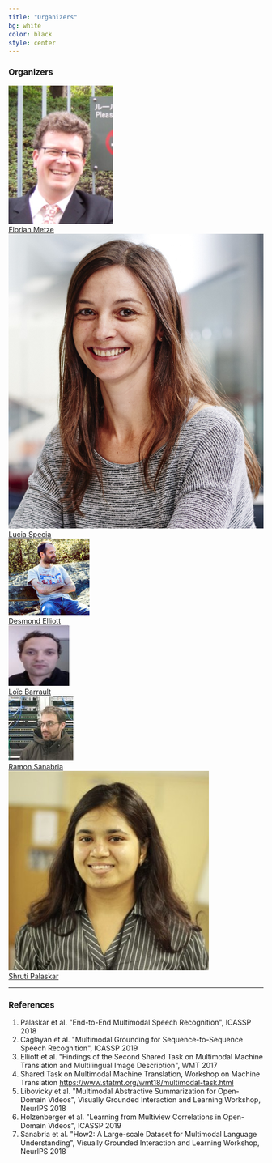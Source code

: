 ```yaml
---
title: "Organizers"
bg: white 
color: black
style: center
---
```


### Organizers

<div class="author">
    <a href="http://www.cs.cmu.edu/~fmetze/interACT/Home.html" target="_blank">
      <div class="authorphoto"><img src="./assets/authors/florian.jpg"></div>
      <div>Florian Metze</div>
    </a>
</div>
<div class="author">
    <a href="http://staffwww.dcs.shef.ac.uk/people/L.Specia/" target="_blank">
      <div class="authorphoto"><img src="./assets/authors/lucia.jpg"></div>
      <div>Lucia Specia</div>
    </a>
</div>
<div class="author">
    <a href="https://elliottd.github.io" target="_blank">
      <div class="authorphoto"><img src="./assets/authors/des.jpg"></div>
      <div>Desmond Elliott</div>
    </a>
</div>
<div class="author">
    <a href="https://scholar.google.fr/citations?user=i4IBjw4AAAAJ&hl=fr&oi=ao" target="_blank">
      <div class="authorphoto"><img src="./assets/authors/loicResized.jpg"></div>
      <div>Loïc Barrault</div>
    </a>
</div>
<div class="author">
    <a href="https://scholar.google.com/citations?user=hoE7_YcAAAAJ" target="_blank">
      <div class="authorphoto"><img src="./assets/authors/ramon.jpeg"></div>
      <div>Ramon Sanabria</div>
    </a>
</div>
<div class="author">
    <a href="https://shrutijpalaskar.github.io" target="_blank">
      <div class="authorphoto"><img src="./assets/authors/scales_image.jpg"></div>
      <div>Shruti Palaskar</div>
    </a>
</div>


* * * 

### References

1. Palaskar et al. "End-to-End Multimodal Speech Recognition", ICASSP 2018
2. Caglayan et al. "Multimodal Grounding for Sequence-to-Sequence Speech Recognition", ICASSP 2019
3. Elliott et al. "Findings of the Second Shared Task on Multimodal Machine Translation and Multilingual Image Description", WMT 2017
4. Shared Task on Multimodal Machine Translation, Workshop on Machine Translation https://www.statmt.org/wmt18/multimodal-task.html
5. Libovicky et al. "Multimodal Abstractive Summarization for Open-Domain Videos", Visually Grounded Interaction and Learning Workshop, NeurIPS 2018
6. Holzenberger et al. "Learning from Multiview Correlations in Open-Domain Videos", ICASSP 2019
7. Sanabria et al. "How2: A Large-scale Dataset for Multimodal Language Understanding", Visually Grounded Interaction and Learning Workshop, NeurIPS 2018
